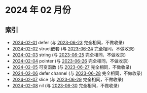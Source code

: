 # 2024 年 02 月份

## 索引

- [2024-02-01](#) defer (与 [2023-06-23](../06/23/README.md) 完全相同，不做收录)
- [2024-02-02](#) struct嵌套 (与 [2023-06-24](../06/24/README.md) 完全相同，不做收录)
- [2024-02-03](#) string (与 [2023-06-25](../06/25/README.md) 完全相同，不做收录)
- [2024-02-04](#) pointer (与 [2023-06-26](../06/26/README.md) 完全相同，不做收录)
- [2024-02-05](#) 可变函数 (与 [2023-06-27](../06/27/README.md) 完全相同，不做收录)
- [2024-02-06](#) defer channel (与 [2023-06-28](../06/28/README.md) 完全相同，不做收录)
- [2024-02-07](#) slice (与 [2023-06-29](../06/29/README.md) 完全相同，不做收录)
- [2024-02-08](#) nil (与 [2023-06-30](../06/30/README.md) 完全相同，不做收录)
